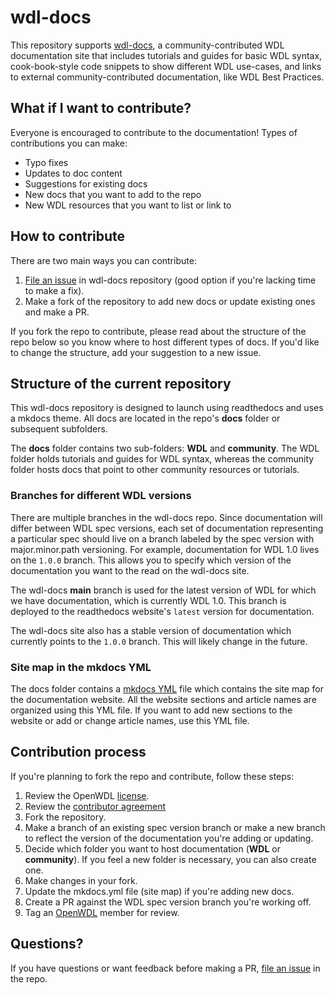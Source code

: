 # wdl-docs
This repository supports [wdl-docs](https://wdl-docs.readthedocs.io/en/stable/), a community-contributed WDL documentation site that includes tutorials and guides for basic WDL syntax, cook-book-style code snippets to show different WDL use-cases, and links to external community-contributed documentation, like WDL Best Practices.

## What if I want to contribute?

Everyone is encouraged to contribute to the documentation! Types of contributions you can make:

* Typo fixes
* Updates to doc content
* Suggestions for existing docs
* New docs that you want to add to the repo
* New WDL resources that you want to list or link to

## How to contribute
There are two main ways you can contribute:

1. [File an issue](https://github.com/openwdl/wdl-docs/issues/new/choose) in wdl-docs repository (good option if you're lacking time to make a fix). 
2. Make a fork of the repository to add new docs or update existing ones and make a PR.

If you fork the repo to contribute, please read about the structure of the repo below so you know where to host different types of docs. If you'd like to change the structure, add your suggestion to a new issue. 

## Structure of the current repository
This wdl-docs repository is designed to launch using readthedocs and uses a mkdocs theme. All docs are located in the repo's **docs** folder or subsequent subfolders. 


The **docs** folder contains two sub-folders: **WDL** and **community**. The WDL folder holds tutorials and guides for WDL syntax, whereas the community folder hosts docs that point to other community resources or tutorials. 

### Branches for different WDL versions
There are multiple branches in the wdl-docs repo. Since documentation will differ between WDL spec versions, each set of documentation representing a particular spec should live on a branch labeled by the spec version with major.minor.path versioning. For example, documentation for WDL 1.0 lives on the `1.0.0` branch. This allows you to specify which version of the documentation you want to the read on the wdl-docs site. 

The wdl-docs **main** branch is used for the latest version of WDL for which we have documentation, which is currently WDL 1.0. This branch is deployed to the readthedocs website's `latest` version for documentation. 

The wdl-docs site also has a stable version of documentation which currently points to the `1.0.0` branch. This will likely change in the future.  

### Site map in the mkdocs YML
The docs folder contains a [mkdocs YML](https://github.com/openwdl/wdl-docs/blob/main/mkdocs.yml) file which contains the site map for the documentation website. All the website sections and article names are organized using this YML file. If you want to add new sections to the website or add or change article names, use this YML file.

## Contribution process
If you're planning to fork the repo and contribute, follow these steps:

1. Review the OpenWDL [license](https://github.com/openwdl/wdl-docs/blob/main/LICENSE).
1. Review the [contributor agreement](CONTRIBUTING.md)
1. Fork the repository. 
1. Make a branch of an existing spec version branch or make a new branch to reflect the version of the documentation you're adding or updating. 
1. Decide which folder you want to host documentation (**WDL** or **community**). If you feel a new folder is necessary, you can also create one.
1. Make changes in your fork.
1. Update the mkdocs.yml file (site map) if you're adding new docs.
1. Create a PR against the WDL spec version branch you're working off.
1. Tag an [OpenWDL](https://github.com/openwdl) member for review.

## Questions?
If you have questions or want feedback before making a PR, [file an issue](https://github.com/openwdl/wdl-docs/issues/new/choose) in the repo. 

